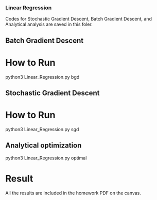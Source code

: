 ### Linear Regression
Codes for Stochastic Gradient Descent, Batch Gradient Descent, and Analytical analysis are saved in this foler.

## Batch Gradient Descent
# How to Run 
python3 Linear_Regression.py bgd

## Stochastic Gradient Descent
# How to Run 
python3 Linear_Regression.py sgd

## Analytical optimization
python3 Linear_Regression.py optimal

# Result
All the results are included in the homework PDF on the canvas.
